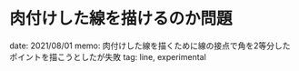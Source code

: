 # 肉付けした線を描けるのか問題

date: 2021/08/01
memo: 肉付けした線を描くために線の接点で角を2等分したポイントを描こうとしたが失敗
tag: line, experimental
